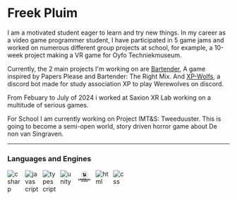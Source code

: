 <h1>Freek Pluim</h1>

I am a motivated student eager to learn and try new things. 
In my career as a video game programmer student, I have participated in 5 game jams and worked on numerous different group projects at school, for example, a 10-week project making a VR game for Oyfo Techniekmuseum.

Currently, the 2 main projects I'm working on are <a href="https://github.com/FreekPluim/Bartender">Bartender</a>, A game inspired by Papers Please and Bartender: The Right Mix. And <a href="https://github.com/FreekPluim/XP-Wolfs/">XP-Wolfs</a>, a discord bot made for study association XP to play Werewolves on discord.

From Febuary to July of 2024 i worked at Saxion XR Lab working on a multitude of serious games.

For School I am currently working on Project IMT&S: Tweeduuster. This is going to become a semi-open world, story driven horror game about De non van Singraven.

___

### Languages and Engines
<img align="left" alt="csharp" width="30px" style="padding-right:10px;" src="https://cdn.jsdelivr.net/gh/devicons/devicon/icons/csharp/csharp-original.svg" />
<img align="left" alt="javascript" width="30px" style="padding-right:10px;" src="https://cdn.jsdelivr.net/gh/devicons/devicon/icons/javascript/javascript-original.svg" />
<img align="left" alt="typescript" width="30px" style="padding-right:10px;" src="https://cdn.jsdelivr.net/gh/devicons/devicon/icons/typescript/typescript-original.svg" />
<img align="left" alt="unity" width="30px" style="padding-right:10px;" src="https://cdn.jsdelivr.net/gh/devicons/devicon/icons/unity/unity-original.svg" />
<img align="left" alt="unreal-engine" width="30px" style="padding-right:10px;" src="https://github.com/devicons/devicon/blob/master/icons/unrealengine/unrealengine-original-wordmark.svg" />
<img  align="left" alt="html" width="30px" style="padding-right:10px;" src="https://cdn.jsdelivr.net/gh/devicons/devicon/icons/html5/html5-original.svg" />
<img  align="left" alt="css" width="30px" style="padding-right:10px;" src="https://cdn.jsdelivr.net/gh/devicons/devicon/icons/css3/css3-original.svg" />
</br>
